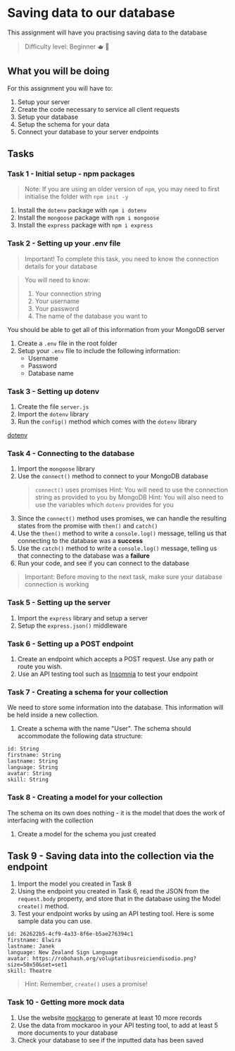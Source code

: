 # Saving data to our database

This assignment will have you practising saving data to the database

> Difficulty level: Beginner 🫖 🍵

## What you will be doing

For this assignment you will have to:

1. Setup your server
2. Create the code necessary to service all client requests
3. Setup your database
4. Setup the schema for your data
5. Connect your database to your server endpoints

## Tasks

### Task 1 - Initial setup - npm packages

> Note: If you are using an older version of `npm`, you may need to first initialise the folder with `npm init -y`

1. Install the `dotenv` package with `npm i dotenv`
2. Install the `mongoose` package with `npm i mongoose`
2. Install the `express` package with `npm i express`

### Task 2 - Setting up your .env file

> Important! To complete this task, you need to know the connection details for your database

> You will need to know:
> 1. Your connection string
> 2. Your username
> 3. Your password
> 4. The name of the database you want to

You should be able to get all of this information from your MongoDB server

1. Create a `.env` file in the root folder
2. Setup your `.env` file to include the following information:
   - Username
   - Password
   - Database name

### Task 3 - Setting up dotenv

1. Create the file `server.js`
2. Import the `dotenv` library
3. Run the `config()` method which comes with the `dotenv` library

[dotenv](https://www.npmjs.com/package/dotenv)

### Task 4 - Connecting to the database

1. Import the `mongoose` library
2. Use the `connect()` method to connect to your MongoDB database
   > `connect()` uses promises
   > Hint: You will need to use the connection string as provided to you by MongoDB
   > Hint: You will also need to use the variables which `dotenv` provides for you
3. Since the `connect()` method uses promises, we can handle the resulting states from the promise with `then()` and `catch()`
4. Use the `then()` method to write a `console.log()` message, telling us that connecting to the database was a **success**
5. Use the `catch()` method to write a `console.log()` message, telling us that connecting to the database was a **failure**
6. Run your code, and see if you can connect to the database

> Important: Before moving to the next task, make sure your database connection is working

### Task 5 - Setting up the server

1. Import the `express` library and setup a server
2. Setup the `express.json()` middleware

### Task 6 - Setting up a POST endpoint

1. Create an endpoint which accepts a POST request. Use any path or route you wish.
2. Use an API testing tool such as [Insomnia](https://insomnia.rest/) to test your endpoint

### Task 7 - Creating a schema for your collection

We need to store some information into the database. This information will be held inside a new collection.

1. Create a schema with the name "User". The schema should accommodate the following data structure:

```text
id: String
firstname: String
lastname: String
language: String
avatar: String
skill: String
```

### Task 8 - Creating a model for your collection

The schema on its own does nothing - it is the model that does the work of interfacing with the collection

1. Create a model for the schema you just created

## Task 9 - Saving data into the collection via the endpoint

1. Import the model you created in Task 8
2. Using the endpoint you created in Task 6, read the JSON from the `request.body` property, and store that in the database using the Model `create()` method.
3. Test your endpoint works by using an API testing tool. Here is some sample data you can use.

```text
id: 262622b5-4cf9-4a33-8f6e-b5ae276394c1
firstname: Elwira
lastname: Janek
language: New Zealand Sign Language
avatar: https://robohash.org/voluptatibusreiciendisodio.png?size=50x50&set=set1
skill: Theatre
```

> Hint: Remember, `create()` uses a promise!

### Task 10 - Getting more mock data

1. Use the website [mockaroo](https://mockaroo.com/) to generate at least 10 more records
2. Use the data from mockaroo in your API testing tool, to add at least 5 more documents to your database
3. Check your database to see if the inputted data has been saved
